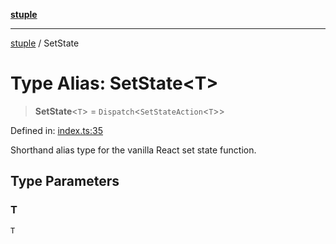 [**stuple**](../README.md)

***

[stuple](../globals.md) / SetState

# Type Alias: SetState\<T\>

> **SetState**\<`T`\> = `Dispatch`\<`SetStateAction`\<`T`\>\>

Defined in: [index.ts:35](https://github.com/700software/stuple/blob/b84a98dbc1e143b866c355af845d2b37e38561cb/index.ts#L35)

Shorthand alias type for the vanilla React set state function.

## Type Parameters

### T

`T`
